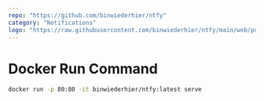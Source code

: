 ```yaml
---
repo: "https://github.com/binwiederhier/ntfy"
category: "Notifications"
logo: "https://raw.githubusercontent.com/binwiederhier/ntfy/main/web/public/static/images/ntfy.png"
---
```


# Docker Run Command

```bash
docker run -p 80:80 -it binwiederhier/ntfy:latest serve
```
